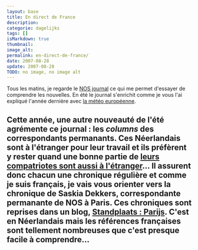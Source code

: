 ```yaml
---
layout: base
title: En direct de France
description: 
categorie: dagelijks
tags: []
isMarkdown: true
thumbnail: 
image_alt: 
permalink: en-direct-de-france/
date: 2007-08-28
update: 2007-08-28
TODO: no image, no image alt
---
```




Tous les matins, je regarde le [NOS journal](http://www.nos.nl/nosjournaal/) ce qui me permet d'essayer de comprendre les nouvelles. En été le journal s'enrichit comme je vous l'ai expliqué l'année dernière avec [la météo européenne](/meteo-europeenne).

Cette année, une autre nouveauté de l'été agrémente ce journal : les *columns* des correspondants permanants. Ces Néerlandais sont à l'étranger pour leur travail et ils préfèrent y rester quand une bonne partie de [leurs compatriotes sont aussi à l'étranger](/millions-de-neerlandais)... Il assurent donc chacun une chronique régulière et comme je suis français, je vais vous orienter vers la chronique de **Saskia Dekkers**, correspondante permanante de NOS à Paris. Ces chroniques sont reprises dans un blog, [Standplaats : Parijs](http://www.nos.nl/nosjournaal/columns/parijs/index.html). C'est en Néerlandais mais les références françaises sont tellement nombreuses que c'est presque facile à comprendre...
---